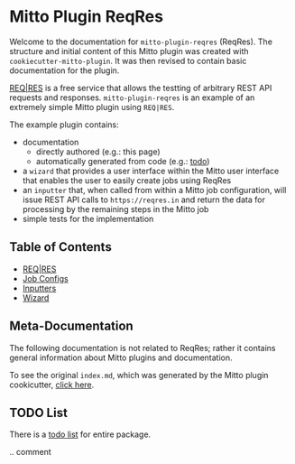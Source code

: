 # Mitto Plugin ReqRes

Welcome to the documentation for `mitto-plugin-reqres` (ReqRes).  The
structure and initial content of this Mitto plugin was created with
`cookiecutter-mitto-plugin`.  It was then revised to contain basic
documentation for the plugin.

[REQ|RES](https://reqres.in) is a free service that allows the
testting of arbitrary REST API requests and responses.
`mitto-plugin-reqres` is an example of an extremely simple
Mitto plugin using `REQ|RES`.

The example plugin contains:
* documentation
  * directly authored (e.g.: this page)
  * automatically generated from code (e.g.: [todo](todo.md))
* a `wizard` that provides a user interface within the Mitto user
  interface that enables the user to easily create jobs using
  ReqRes
* an `inputter` that, when called from within a Mitto job
  configuration, will issue REST API calls to `https://reqres.in` and
  return  the data for processing by the remaining steps in the Mitto
  job
* simple tests for the implementation

## Table of Contents

* [REQ|RES](reqres.md)
* [Job Configs](job_configs.md)
* [Inputters](inputters.md)
* [Wizard](wizard.md)

## Meta-Documentation

The following documentation is not related to ReqRes; rather it
contains general information about Mitto plugins and documentation.

To see the original `index.md`, which was generated by the Mitto
plugin cookicutter, [click here](index-original.md).


## TODO List

There is a [todo list](todo_list.md) for entire package.

.. comment
   
